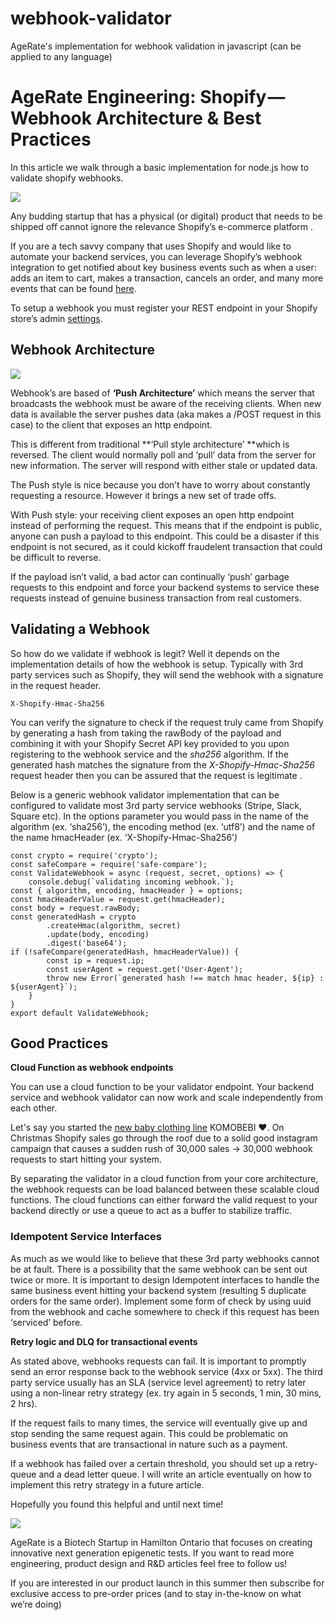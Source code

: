 # webhook-validator
AgeRate's implementation for webhook validation in javascript (can be applied to any language)


# AgeRate Engineering: Shopify — Webhook Architecture & Best Practices

In this article we walk through a basic implementation for node.js how to validate shopify webhooks.

![](https://cdn-images-1.medium.com/max/2000/1*z8jVcyhyDpmwZmEyhQKa_A.png)

Any budding startup that has a physical (or digital) product that needs to be shipped off cannot ignore the relevance Shopify’s e-commerce platform .

If you are a tech savvy company that uses Shopify and would like to automate your backend services, you can leverage Shopify’s webhook integration to get notified about key business events such as when a user: adds an item to cart, makes a transaction, cancels an order, and many more events that can be found [here](https://help.shopify.com/en/api/reference/events/webhook).

To setup a webhook you must register your REST endpoint in your Shopify store’s admin [settings](https://help.shopify.com/en/api/getting-started/webhooks#configuring-webhooks).

## Webhook Architecture

![](https://cdn-images-1.medium.com/max/3360/1*7XS7xrL-x1rpw1AKuqPoHw.png)

Webhook’s are based of **‘Push Architecture’** which means the server that broadcasts the webhook must be aware of the receiving clients. When new data is available the server pushes data (aka makes a /POST request in this case) to the client that exposes an http endpoint.

This is different from traditional **‘Pull style architecture’ **which is reversed. The client would normally poll and ‘pull’ data from the server for new information. The server will respond with either stale or updated data.

The Push style is nice because you don’t have to worry about constantly requesting a resource. However it brings a new set of trade offs.

With Push style: your receiving client exposes an open http endpoint instead of performing the request. This means that if the endpoint is public, anyone can push a payload to this endpoint. This could be a disaster if this endpoint is not secured, as it could kickoff fraudelent transaction that could be difficult to reverse.

If the payload isn’t valid, a bad actor can continually ‘push’ garbage requests to this endpoint and force your backend systems to service these requests instead of genuine business transaction from real customers.

## Validating a Webhook

So how do we validate if webhook is legit? Well it depends on the implementation details of how the webhook is setup. Typically with 3rd party services such as Shopify, they will send the webhook with a signature in the request header.

    X-Shopify-Hmac-Sha256

You can verify the signature to check if the request truly came from Shopify by generating a hash from taking the rawBody of the payload and combining it with your Shopify Secret API key provided to you upon registering to the webhook service and the *sha256* algorithm. If the generated hash matches the signature from the *X-Shopify-Hmac-Sha256* request header then you can be assured that the request is legitimate .

Below is a generic webhook validator implementation that can be configured to validate most 3rd party service webhooks (Stripe, Slack, Square etc). In the options parameter you would pass in the name of the algorithm (ex. ‘sha256’), the encoding method (ex. ‘utf8’) and the name of the name hmacHeader (ex. ‘X-Shopify-Hmac-Sha256’*)*

``` 
const crypto = require('crypto');
const safeCompare = require('safe-compare');
const ValidateWebhook = async (request, secret, options) => {
    console.debug(`validating incoming webhook.`);
const { algorithm, encoding, hmacHeader } = options;
const hmacHeaderValue = request.get(hmacHeader);
const body = request.rawBody;
const generatedHash = crypto
        .createHmac(algorithm, secret)
        .update(body, encoding)
        .digest('base64');
if (!safeCompare(generatedHash, hmacHeaderValue)) {
        const ip = request.ip;
        const userAgent = request.get('User-Agent');
        throw new Error(`generated hash !== match hmac header, ${ip} : ${userAgent}`);
    }
}
export default ValidateWebhook;

```

## **Good Practices**

**Cloud Function as webhook endpoints**

You can use a cloud function to be your validator endpoint. Your backend service and webhook validator can now work and scale independently from each other.

Let's say you started the [new baby clothing line](https://komobebi.com) KOMOBEBI ❤. On Christmas Shopify sales go through the roof due to a solid good instagram campaign that causes a sudden rush of 30,000 sales → 30,000 webhook requests to start hitting your system.

By separating the validator in a cloud function from your core architecture, the webhook requests can be load balanced between these scalable cloud functions. The cloud functions can either forward the valid request to your backend directly or use a queue to act as a buffer to stabilize traffic.

### **Idempotent Service Interfaces**

As much as we would like to believe that these 3rd party webhooks cannot be at fault. There is a possibility that the same webhook can be sent out twice or more. It is important to design Idempotent interfaces to handle the same business event hitting your backend system (resulting 5 duplicate orders for the same order). Implement some form of check by using uuid from the webhook and cache somewhere to check if this request has been ‘serviced’ before.

**Retry logic and DLQ for transactional events**

As stated above, webhooks requests can fail. It is important to promptly send an error response back to the webhook service (4xx or 5xx). The third party service usually has an SLA (service level agreement) to retry later using a non-linear retry strategy (ex. try again in 5 seconds, 1 min, 30 mins, 2 hrs).

If the request fails to many times, the service will eventually give up and stop sending the same request again. This could be problematic on business events that are transactional in nature such as a payment.

If a webhook has failed over a certain threshold, you should set up a retry-queue and a dead letter queue. I will write an article eventually on how to implement this retry strategy in a future article.

Hopefully you found this helpful and until next time!

![](https://cdn-images-1.medium.com/max/2000/1*6BJ5slUGJm0tLI_rCBGA2w.png)

AgeRate is a Biotech Startup in Hamilton Ontario that focuses on creating innovative next generation epigenetic tests. If you want to read more engineering, product design and R&D articles feel free to follow us!

If you are interested in our product launch in this summer then subscribe for exclusive access to pre-order prices (and to stay in-the-know on what we’re doing)
